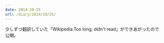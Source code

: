 ```yaml
---
date: 2014-10-25
url: /diary/2014/10/25/
---
```


少しずつ翻訳していた「Wikipedia:Too long; didn't read」ができあがったので公開。